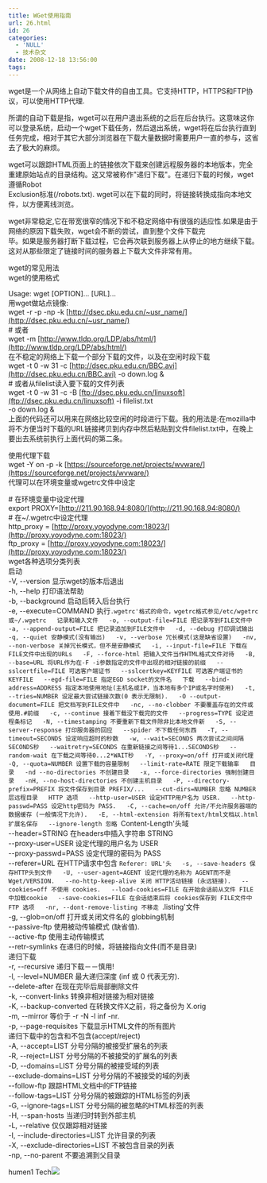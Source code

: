 ```yaml
---
title: WGet使用指南
url: 26.html
id: 26
categories:
  - 'NULL'
  - 技术杂文
date: 2008-12-18 13:56:00
tags:
---
```


wget是一个从网络上自动下载文件的自由工具。它支持HTTP，HTTPS和FTP协议，可以使用HTTP代理.

所谓的自动下载是指，wget可以在用户退出系统的之后在后台执行。这意味这你可以登录系统，启动一个wget下载任务，然后退出系统，wget将在后台执行直到任务完成，相对于其它大部分浏览器在下载大量数据时需要用户一直的参与，这省去了极大的麻烦。

wget可以跟踪HTML页面上的链接依次下载来创建远程服务器的本地版本，完全重建原始站点的目录结构。这又常被称作"递归下载"。在递归下载的时候，wget遵循Robot  
Exclusion标准(/robots.txt). wget可以在下载的同时，将链接转换成指向本地文件，以方便离线浏览。

wget非常稳定,它在带宽很窄的情况下和不稳定网络中有很强的适应性.如果是由于网络的原因下载失败，wget会不断的尝试，直到整个文件下载完  
毕。如果是服务器打断下载过程，它会再次联到服务器上从停止的地方继续下载。这对从那些限定了链接时间的服务器上下载大文件非常有用。

wget的常见用法  
wget的使用格式

Usage: wget \[OPTION\]... \[URL\]...  
用wget做站点镜像:  
wget -r -p -np -k [http://dsec.pku.edu.cn/~usr_name/](http://dsec.pku.edu.cn/~usr_name/)  
\# 或者  
wget -m [http://www.tldp.org/LDP/abs/html/](http://www.tldp.org/LDP/abs/html/)  
在不稳定的网络上下载一个部分下载的文件，以及在空闲时段下载  
wget -t 0 -w 31 -c [http://dsec.pku.edu.cn/BBC.avi](http://dsec.pku.edu.cn/BBC.avi) -o down.log &  
\# 或者从filelist读入要下载的文件列表  
wget -t 0 -w 31 -c -B [ftp://dsec.pku.edu.cn/linuxsoft](ftp://dsec.pku.edu.cn/linuxsoft) -i filelist.txt  
-o down.log &  
上面的代码还可以用来在网络比较空闲的时段进行下载。我的用法是:在mozilla中将不方便当时下载的URL链接拷贝到内存中然后粘贴到文件filelist.txt中，在晚上要出去系统前执行上面代码的第二条。

使用代理下载  
wget -Y on -p -k [https://sourceforge.net/projects/wvware/](https://sourceforge.net/projects/wvware/)  
代理可以在环境变量或wgetrc文件中设定

\# 在环境变量中设定代理  
export PROXY=[http://211.90.168.94:8080/](http://211.90.168.94:8080/)  
\# 在~/.wgetrc中设定代理  
http_proxy = [http://proxy.yoyodyne.com:18023/](http://proxy.yoyodyne.com:18023/)  
ftp_proxy = [http://proxy.yoyodyne.com:18023/](http://proxy.yoyodyne.com:18023/)  
wget各种选项分类列表  
启动  
-V, --version 显示wget的版本后退出  
-h, --help 打印语法帮助  
-b, --background 启动后转入后台执行  
-e, --execute=COMMAND 执行`.wgetrc'格式的命令，wgetrc格式参见/etc/wgetrc或~/.wgetrc  
记录和输入文件  
-o, --output-file=FILE 把记录写到FILE文件中  
-a, --append-output=FILE 把记录追加到FILE文件中  
-d, --debug 打印调试输出  
-q, --quiet 安静模式(没有输出)  
-v, --verbose 冗长模式(这是缺省设置)  
-nv, --non-verbose 关掉冗长模式，但不是安静模式  
-i, --input-file=FILE 下载在FILE文件中出现的URLs  
-F, --force-html 把输入文件当作HTML格式文件对待  
-B, --base=URL 将URL作为在-F -i参数指定的文件中出现的相对链接的前缀  
--sslcertfile=FILE 可选客户端证书  
--sslcertkey=KEYFILE 可选客户端证书的KEYFILE  
--egd-file=FILE 指定EGD socket的文件名  
下载  
--bind-address=ADDRESS 指定本地使用地址(主机名或IP，当本地有多个IP或名字时使用)  
-t, --tries=NUMBER 设定最大尝试链接次数(0 表示无限制).  
-O --output-document=FILE 把文档写到FILE文件中  
-nc, --no-clobber 不要覆盖存在的文件或使用.#前缀  
-c, --continue 接着下载没下载完的文件  
--progress=TYPE 设定进程条标记  
-N, --timestamping 不要重新下载文件除非比本地文件新  
-S, --server-response 打印服务器的回应  
--spider 不下载任何东西  
-T, --timeout=SECONDS 设定响应超时的秒数  
-w, --wait=SECONDS 两次尝试之间间隔SECONDS秒  
--waitretry=SECONDS 在重新链接之间等待1...SECONDS秒  
--random-wait 在下载之间等待0...2*WAIT秒  
-Y, --proxy=on/off 打开或关闭代理  
-Q, --quota=NUMBER 设置下载的容量限制  
--limit-rate=RATE 限定下载输率  
目录  
-nd --no-directories 不创建目录  
-x, --force-directories 强制创建目录  
-nH, --no-host-directories 不创建主机目录  
-P, --directory-prefix=PREFIX 将文件保存到目录 PREFIX/...  
--cut-dirs=NUMBER 忽略 NUMBER层远程目录  
HTTP 选项  
--http-user=USER 设定HTTP用户名为 USER.  
--http-passwd=PASS 设定http密码为 PASS.  
-C, --cache=on/off 允许/不允许服务器端的数据缓存 (一般情况下允许).  
-E, --html-extension 将所有text/html文档以.html扩展名保存  
--ignore-length 忽略 `Content-Length'头域  
--header=STRING 在headers中插入字符串 STRING  
--proxy-user=USER 设定代理的用户名为 USER  
--proxy-passwd=PASS 设定代理的密码为 PASS  
--referer=URL 在HTTP请求中包含 `Referer: URL'头  
-s, --save-headers 保存HTTP头到文件  
-U, --user-agent=AGENT 设定代理的名称为 AGENT而不是 Wget/VERSION.  
--no-http-keep-alive 关闭 HTTP活动链接 (永远链接).  
--cookies=off 不使用 cookies.  
--load-cookies=FILE 在开始会话前从文件 FILE中加载cookie  
--save-cookies=FILE 在会话结束后将 cookies保存到 FILE文件中  
FTP 选项  
-nr, --dont-remove-listing 不移走 `.listing'文件  
-g, --glob=on/off 打开或关闭文件名的 globbing机制  
--passive-ftp 使用被动传输模式 (缺省值).  
--active-ftp 使用主动传输模式  
--retr-symlinks 在递归的时候，将链接指向文件(而不是目录)  
递归下载  
-r, --recursive 递归下载－－慎用!  
-l, --level=NUMBER 最大递归深度 (inf 或 0 代表无穷).  
--delete-after 在现在完毕后局部删除文件  
-k, --convert-links 转换非相对链接为相对链接  
-K, --backup-converted 在转换文件X之前，将之备份为 X.orig  
-m, --mirror 等价于 -r -N -l inf -nr.  
-p, --page-requisites 下载显示HTML文件的所有图片  
递归下载中的包含和不包含(accept/reject)  
-A, --accept=LIST 分号分隔的被接受扩展名的列表  
-R, --reject=LIST 分号分隔的不被接受的扩展名的列表  
-D, --domains=LIST 分号分隔的被接受域的列表  
--exclude-domains=LIST 分号分隔的不被接受的域的列表  
--follow-ftp 跟踪HTML文档中的FTP链接  
--follow-tags=LIST 分号分隔的被跟踪的HTML标签的列表  
-G, --ignore-tags=LIST 分号分隔的被忽略的HTML标签的列表  
-H, --span-hosts 当递归时转到外部主机  
-L, --relative 仅仅跟踪相对链接  
-I, --include-directories=LIST 允许目录的列表  
-X, --exclude-directories=LIST 不被包含目录的列表  
-np, --no-parent 不要追溯到父目录

humen1 Tech![](https://blogger.googleusercontent.com/tracker/7269874978253342363-8422638744127991280?l=www.humen1.net)